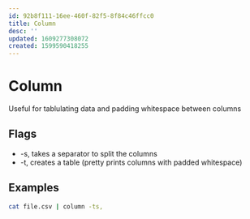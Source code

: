```yaml
---
id: 92b8f111-16ee-460f-82f5-8f84c46ffcc0
title: Column
desc: ''
updated: 1609277308072
created: 1599590418255
---
```


# Column
Useful for tablulating data and padding whitespace between columns

## Flags
- -s, takes a separator to split the columns
- -t, creates a table (pretty prints columns with padded whitespace)

## Examples
```sh
cat file.csv | column -ts,
```
